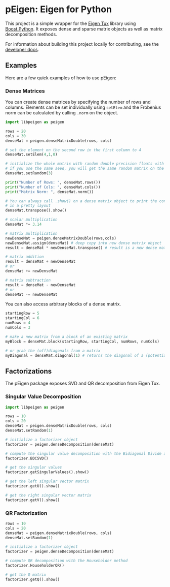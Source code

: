 # pEigen: Eigen for Python

This project is a simple wrapper for the [Eigen Tux](https://eigen.tuxfamily.org/) library using 
[Boost.Python](https://github.com/boostorg/python). It exposes dense and sparse matrix objects as
well as matrix decomposition methods. 


For information about building this project locally for contributing, see the [developer docs](/DEV.md).

## Examples

Here are a few quick examples of how to use pEigen:

### Dense Matrices

You can create dense matrices by specifying the number of rows and columns. Elements can be set individually using `setElem` and the Frobenius norm can be calculated by calling `.norm` on the object.

```python
import libpeigen as peigen

rows = 20
cols = 30
denseMat = peigen.denseMatrixDouble(rows, cols)

# set the element on the second row in the first column to 4
denseMat.setElem(4,1,0)

# initialize the whole matrix with random double precision floats with a seed value
# if you use the same seed, you will get the same random matrix on the same machine
denseMat.setRandom(3)

print("Number of Rows: ", denseMat.rows())
print("Number of Cols: ", denseMat.cols())
print("Matrix Norm: ", denseMat.norm())

# You can always call .show() on a dense matrix object to print the contents
# in a pretty layout
denseMat.transpose().show()

# scalar multiplication
denseMat *= 3.14

# matrix multiplication
newDenseMat = peigen.denseMatrixDouble(rows,cols)
newDenseMat.assign(denseMat) # deep copy into new dense matrix object
result = denseMat * newDenseMat.transpose() # result is a new dense matrix object

# matrix addition
result = denseMat + newDenseMat
# or
denseMat += newDenseMat

# matrix subtraction
result = denseMat - newDenseMat
# or
denseMat -= newDenseMat
```

You can also access arbitrary blocks of a dense matrix.

```python
startingRow = 5
startingCol = 6
numRows = 4
numCols = 3

# make a new matrix from a block of an existing matrix
myBlock = denseMat.block(startingRow, startingCol, numRows, numCols)

# or grab the (off)diagonals from a matrix
myDiagonal = denseMat.diagonal(1) # returns the diagonal of a (potentially rectangular) offset by 1 in this case
```

## Factorizations

The pEigen package exposes SVD and QR decomposition from Eigen Tux.

### Singular Value Decomposition

```python
import libpeigen as peigen

rows = 10
cols = 20
denseMat = peigen.denseMatrixDouble(rows, cols)
denseMat.setRandom(1)

# initialize a factorizer object 
factorizer = peigen.denseDecomposition(denseMat)

# compute the singular value decomposition with the Bidiagonal Divide and Conquer method
factorizer.BDCSVD()

# get the singular values
factorizer.getSingularValues().show()

# get the left singular vector matrix
factorizer.getU().show()

# get the right singular vector matrix
factorizer.getV().show()
```

### QR Factorization

```python
rows = 10
cols = 20
denseMat = peigen.denseMatrixDouble(rows, cols)
denseMat.setRandom(1)

# initialize a factorizer object 
factorizer = peigen.denseDecomposition(denseMat)

# compute QR decomposition with the Householder method
factorizer.HouseholderQR()

# get the Q matrix
factorizer.getQ().show()
```